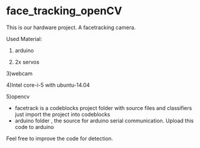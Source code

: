 # face_tracking_openCV

This is our hardware project. A facetracking camera. 

Used Material:
1) arduino

2) 2x servos

3)webcam

4)Intel core-i-5 with ubuntu-14.04

5)opencv

* facetrack is a codeblocks  project folder with source files and classifiers just import the project into codeblocks
* arduino folder , the source for arduino serial communication. Upload this code to arduino



Feel free to improve the code for detection.
